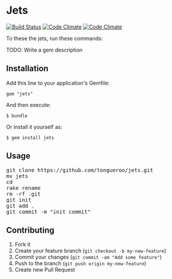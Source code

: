 # Jets

[![Build Status](https://magnum.travis-ci.com/)](https://magnum.travis-ci.com/)
[![Code Climate](https://codeclimate.com/)](https://codeclimate.com/)
[![Code Climate](https://codeclimate.com/)](https://codeclimate.com/)

To these the jets, run these commands:

TODO: Write a gem description

## Installation

Add this line to your application's Gemfile:

    gem "jets"

And then execute:

    $ bundle

Or install it yourself as:

    $ gem install jets

## Usage

<pre>
git clone https://github.com/tongueroo/jets.git
mv jets <project_name>
cd <project_name>
rake rename
rm -rf .git
git init
git add .
git commit -m "init commit"
</pre>

## Contributing

1. Fork it
2. Create your feature branch (`git checkout -b my-new-feature`)
3. Commit your changes (`git commit -am "Add some feature"`)
4. Push to the branch (`git push origin my-new-feature`)
5. Create new Pull Request
